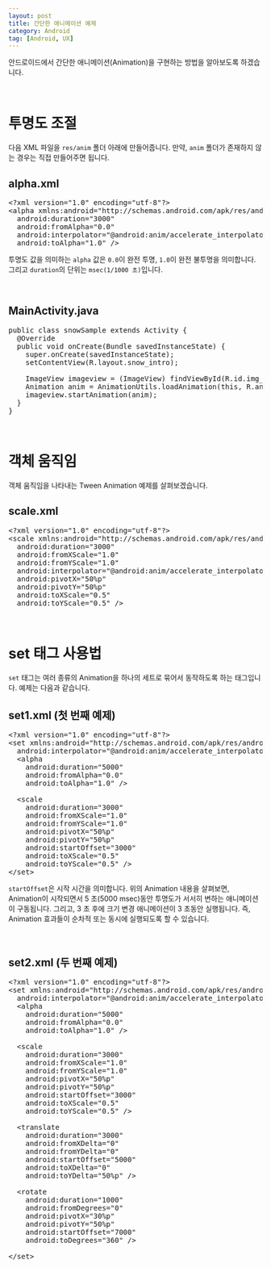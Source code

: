```yaml
---
layout: post
title: 간단한 애니메이션 예제
category: Android
tag: [Android, UX]
---
```


안드로이드에서 간단한 애니메이션(Animation)을 구현하는 방법을 알아보도록 하겠습니다.

<br>

# 투명도 조절

다음 XML 파일을 `res/anim` 폴더 아래에 만들어줍니다. 만약, `anim` 폴더가 존재하지 않는 경우는 직접 만들어주면 됩니다.

## alpha.xml

<pre class="prettyprint">
&lt;?xml version="1.0" encoding="utf-8"?&gt;
&lt;alpha xmlns:android="http://schemas.android.com/apk/res/android"
  android:duration="3000"
  android:fromAlpha="0.0"
  android:interpolator="@android:anim/accelerate_interpolator"
  android:toAlpha="1.0" /&gt;
</pre>

투명도 값을 의미하는 `alpha` 값은 `0.0`이 완전 투명, `1.0`이 완전 불투명을 의미합니다. 그리고 `duration`의 단위는 `msec(1/1000 초)`입니다.

<br>

## MainActivity.java

<pre class="prettyprint">
public class snowSample extends Activity {
  @Override
  public void onCreate(Bundle savedInstanceState) {
    super.onCreate(savedInstanceState);
    setContentView(R.layout.snow_intro);

    ImageView imageview = (ImageView) findViewById(R.id.img_intro_logo);
    Animation anim = AnimationUtils.loadAnimation(this, R.anim.alpha);
    imageview.startAnimation(anim);
  }
}
</pre>

<br>

# 객체 움직임

객체 움직임을 나타내는 Tween Animation 예제를 살펴보겠습니다.

## scale.xml

<pre class="prettyprint">
&lt;?xml version="1.0" encoding="utf-8"?&gt;
&lt;scale xmlns:android="http://schemas.android.com/apk/res/android"
  android:duration="3000"
  android:fromXScale="1.0"
  android:fromYScale="1.0"
  android:interpolator="@android:anim/accelerate_interpolator"
  android:pivotX="50%p"
  android:pivotY="50%p"
  android:toXScale="0.5"
  android:toYScale="0.5" /&gt;
</pre>

<br>


# set 태그 사용법

`set` 태그는 여러 종류의 Animation을 하나의 세트로 묶어서 동작하도록 하는 태그입니다. 예제는 다음과 같습니다.

## set1.xml (첫 번째 예제)

<pre class="prettyprint">
&lt;?xml version="1.0" encoding="utf-8"?&gt;
&lt;set xmlns:android="http://schemas.android.com/apk/res/android"
  android:interpolator="@android:anim/accelerate_interpolator"&gt;
  &lt;alpha
    android:duration="5000"
    android:fromAlpha="0.0"
    android:toAlpha="1.0" /&gt;

  &lt;scale
    android:duration="3000"
    android:fromXScale="1.0"
    android:fromYScale="1.0"
    android:pivotX="50%p"
    android:pivotY="50%p"
    android:startOffset="3000"
    android:toXScale="0.5"
    android:toYScale="0.5" /&gt;
&lt;/set&gt;
</pre>

`startOffset`은 시작 시간을 의미합니다. 위의 Animation 내용을 살펴보면, Animation이 시작되면서 5 초(5000 msec)동안 투명도가 서서히 변하는 애니메이션이 구동됩니다. 그리고, 3 초 후에 크기 변경 애니메이션이 3 초동안 실행됩니다. 즉, Animation 효과들이 순차적 또는 동시에 실행되도록 할 수 있습니다.

<br>

## set2.xml (두 번째 예제)

<pre class="prettyprint">
&lt;?xml version="1.0" encoding="utf-8"?>
&lt;set xmlns:android="http://schemas.android.com/apk/res/android"
  android:interpolator="@android:anim/accelerate_interpolator"&gt;
  &lt;alpha
    android:duration="5000"
    android:fromAlpha="0.0"
    android:toAlpha="1.0" /&gt;

  &lt;scale
    android:duration="3000"
    android:fromXScale="1.0"
    android:fromYScale="1.0"
    android:pivotX="50%p"
    android:pivotY="50%p"
    android:startOffset="3000"
    android:toXScale="0.5"
    android:toYScale="0.5" /&gt;

  &lt;translate
    android:duration="3000"
    android:fromXDelta="0"
    android:fromYDelta="0"
    android:startOffset="5000"
    android:toXDelta="0"
    android:toYDelta="50%p" /&gt;

  &lt;rotate
    android:duration="1000"
    android:fromDegrees="0"
    android:pivotX="30%p"
    android:pivotY="50%p"
    android:startOffset="7000"
    android:toDegrees="360" /&gt;

&lt;/set&gt;
</pre>